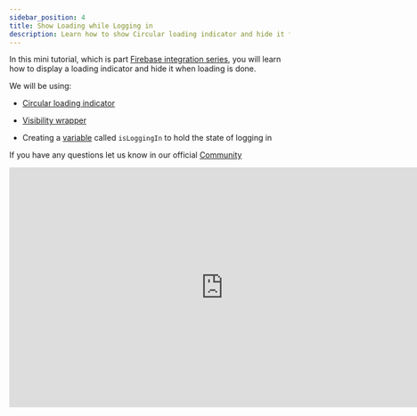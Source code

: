 ```yaml
---
sidebar_position: 4
title: Show Loading while Logging in 
description: Learn how to show Circular loading indicator and hide it for a case such as loading or signing-in
---
```


In this mini tutorial, which is part [Firebase integration series](https://www.youtube.com/playlist?list=PLVhnHv8Cdhz-ymSW3mSG1ciO1HQeIfAEo), you will learn how to display a loading indicator and hide it when loading is done.

We will be using:
- [Circular loading indicator](../ui/widgets/widget_desc/loading_circular.md)
- [Visibility wrapper](../ui/wrappers/visibility.md)

- Creating a [variable](../variables/local_variables/) called `isLoggingIn` to hold the state of logging in

If you have any questions let us know in our official [Community](https://community.nowa.dev)

<iframe width="767" height="431" src="https://www.youtube.com/embed/YdMtODwGURw?list=PLVhnHv8Cdhz-ymSW3mSG1ciO1HQeIfAEo" title="Display a Loading Indicator while User is Logging in | Using Firebase and Nowa on a Flutter App" frameborder="0" allow="accelerometer; autoplay; clipboard-write; encrypted-media; gyroscope; picture-in-picture; web-share" referrerpolicy="strict-origin-when-cross-origin" allowfullscreen></iframe>